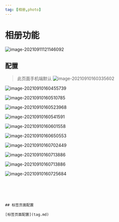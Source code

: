 ```yaml
---
tag: [相册,photo]
---
```




# 相册功能

![image-20210911121146092](https://ooszy.cco.vin/img/blog-note/image-20210911121146092.png?x-oss-process=style/pictureProcess1)



## 配置

> 此页面手机端默认
![image-20210910160335602](https://ooszy.cco.vin/img/blog-note/image-20210910160335602.png?x-oss-process=style/pictureProcess1)

![image-20210910160455739](https://ooszy.cco.vin/img/blog-note/image-20210910160455739.png?x-oss-process=style/pictureProcess1)

![image-20210910160510785](https://ooszy.cco.vin/img/blog-note/image-20210910160510785.png?x-oss-process=style/pictureProcess1)

![image-20210910160523968](https://ooszy.cco.vin/img/blog-note/image-20210910160523968.png?x-oss-process=style/pictureProcess1)

![image-20210910160541591](https://ooszy.cco.vin/img/blog-note/image-20210910160541591.png?x-oss-process=style/pictureProcess1)

![image-20210910160601558](https://ooszy.cco.vin/img/blog-note/image-20210910160601558.png?x-oss-process=style/pictureProcess1)

![image-20210910160650553](https://ooszy.cco.vin/img/blog-note/image-20210910160650553.png?x-oss-process=style/pictureProcess1)

![image-20210910160702449](https://ooszy.cco.vin/img/blog-note/image-20210910160702449.png?x-oss-process=style/pictureProcess1)

![image-20210910160713886](https://ooszy.cco.vin/img/blog-note/image-20210910160713886.png?x-oss-process=style/pictureProcess1)

![image-20210910160713886](https://ooszy.cco.vin/img/blog-note/image-20210910160713886.png?x-oss-process=style/pictureProcess1)

![image-20210910160725684](https://ooszy.cco.vin/img/blog-note/image-20210910160725684.png?x-oss-process=style/pictureProcess1)
```





## 标签页面配置

[标签页面配置](tag.md)